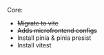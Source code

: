 Core:

- ~~Migrate to vite~~
- ~~Adds microfrontend configs~~
- Install pinia & pinia presist
- Install vitest
